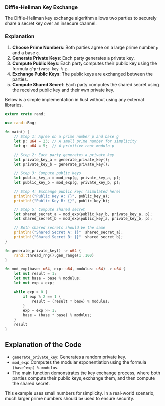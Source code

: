 ### Diffie-Hellman Key Exchange

The Diffie-Hellman key exchange algorithm allows two parties to securely share a secret key over an insecure channel. 

### Explanation

1. **Choose Prime Numbers**: Both parties agree on a large prime number `p` and a base `g`.
2. **Generate Private Keys**: Each party generates a private key.
3. **Compute Public Keys**: Each party computes their public key using the formula `g^private_key % p`.
4. **Exchange Public Keys**: The public keys are exchanged between the parties.
5. **Compute Shared Secret**: Each party computes the shared secret using the received public key and their own private key.

Below is a simple implementation in Rust without using any external libraries.

```rust
extern crate rand;

use rand::Rng;

fn main() {
    // Step 1: Agree on a prime number p and base g
    let p: u64 = 23; // A small prime number for simplicity
    let g: u64 = 5;  // A primitive root modulo p

    // Step 2: Each party generates a private key
    let private_key_a = generate_private_key();
    let private_key_b = generate_private_key();

    // Step 3: Compute public keys
    let public_key_a = mod_exp(g, private_key_a, p);
    let public_key_b = mod_exp(g, private_key_b, p);

    // Step 4: Exchange public keys (simulated here)
    println!("Public Key A: {}", public_key_a);
    println!("Public Key B: {}", public_key_b);

    // Step 5: Compute shared secret
    let shared_secret_a = mod_exp(public_key_b, private_key_a, p);
    let shared_secret_b = mod_exp(public_key_a, private_key_b, p);

    // Both shared secrets should be the same
    println!("Shared Secret A: {}", shared_secret_a);
    println!("Shared Secret B: {}", shared_secret_b);
}

fn generate_private_key() -> u64 {
    rand::thread_rng().gen_range(1..100)
}

fn mod_exp(base: u64, exp: u64, modulus: u64) -> u64 {
    let mut result = 1;
    let mut base = base % modulus;
    let mut exp = exp;

    while exp > 0 {
        if exp % 2 == 1 {
            result = (result * base) % modulus;
        }
        exp = exp >> 1;
        base = (base * base) % modulus;
    }
    result
}
```

## Explanation of the Code

- `generate_private_key`: Generates a random private key.
- `mod_exp`: Computes the modular exponentiation using the formula `(base^exp) % modulus`.
- The main function demonstrates the key exchange process, where both parties compute their public keys, exchange them, and then compute the shared secret.

This example uses small numbers for simplicity. In a real-world scenario, much larger prime numbers should be used to ensure security.